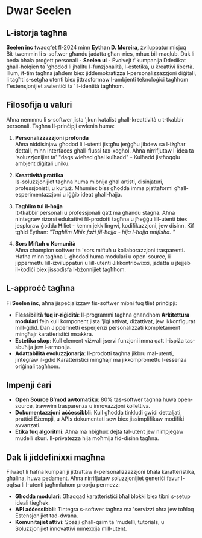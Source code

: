 # Dwar Seelen

## L-istorja tagħna

**Seelen inc** twaqqfet fl-2024 minn **Eythan D. Moreira**, żviluppatur misjuq
 Bit-twemmin li s-softwer għandu jadatta għan-nies, mhux bil-maqlub.
 Dak li beda bħala proġett personali - **Seelen ui** - Evolvejt f'kumpanija
 Ddedikat għall-ħolqien ta 'għodod li jħalltu l-funzjonalità, l-estetika, u kreattivi
 libertà. Illum, it-tim tagħna jaħdem biex jiddemokratizza l-personalizzazzjoni diġitali, li tagħti s-setgħa
 utenti biex jittrasformaw l-ambjenti teknoloġiċi tagħhom f'estensjonijiet awtentiċi ta '
 l-identità tagħhom.

## Filosofija u valuri

Aħna nemmnu li s-softwer jista 'jkun katalist għall-kreattività u t-tkabbir personali. Tagħna
 Il-prinċipji ewlenin huma:

1.  **Personalizzazzjoni profonda**\
    Aħna niddisinjaw għodod li l-utenti jistgħu jerġgħu jibdew sa l-iżgħar dettall, minn
     Interfaces għall-flussi tax-xogħol. Aħna nirrifjutaw l-idea ta 'soluzzjonijiet ta' "daqs wieħed għal kulħadd"
     \- Kulħadd jistħoqqlu ambjent diġitali uniku.

2.  **Kreattività prattika**\
    Is-soluzzjonijiet tagħna huma mibnija għal artisti, disinjaturi, professjonisti, u
     kurjuż. Mhumiex biss għodda imma pjattaformi għall-esperimentazzjoni u
     iġġib ideat għall-ħajja.

3.  **Tagħlim tul il-ħajja**\
    It-tkabbir personali u professjonali qatt ma għandu staġna. Aħna nintegraw
     riżorsi edukattivi fil-prodotti tagħna u jħeġġu lill-utenti biex jesploraw ġodda
     Ħiliet - kemm jekk lingwi, kodifikazzjoni, jew disinn. Kif tgħid Eythan: *"Tagħlim
     Mhix fażi fil-ħajja - hija l-ħajja nnifisha. "*

4.  **Sors Miftuħ u Komunità**\
    Aħna champion softwer ta 'sors miftuħ u kollaborazzjoni trasparenti. Ħafna minn tagħna
     L-għodod huma modulari u open-source, li jippermettu lill-iżviluppaturi u lill-utenti
     Jikkontribwixxi, jadatta u jtejjeb il-kodiċi biex jissodisfa l-bżonnijiet tagħhom.

## L-approċċ tagħna

Fi **Seelen inc**, aħna jispeċjalizzaw fis-softwer mibni fuq tliet prinċipji:

*   **Flessibilità fuq ir-riġidità**: Il-programmi tagħna għandhom **Arkitettura modulari**
    fejn kull komponent jista 'jiġi attivat, diżattivat, jew ikkonfigurat mill-ġdid. Dan
     Jippermetti esperjenzi personalizzati kompletament mingħajr karatteristiċi msakkra.
*   **Estetika skop**: Kull element viżwali jservi funzjoni imma qatt
     l-ispiża tas-sbuħija jew l-armonija.
*   **Adattabilità evoluzzjonarja**: Il-prodotti tagħna jikbru mal-utenti, jintegraw il-ġdid
     Karatteristiċi mingħajr ma jikkompromettu l-essenza oriġinali tagħhom.

## Impenji ċari

*   **Open Source B’mod awtomatiku**: 80% tas-softwer tagħna huwa open-source, trawwim
     trasparenza u innovazzjoni kollettiva.
*   **Dokumentazzjoni aċċessibbli**: Kull għodda tinkludi gwidi dettaljati, prattiċi
     Eżempji, u APIs dokumentati sew biex jissimplifikaw modifiki avvanzati.
*   **Etika fuq algoritmi**: Aħna ma nbigħux dejta tal-utent jew nimpjegaw mudelli skuri.
     Il-privatezza hija moħmija fid-disinn tagħna.

## Dak li jiddefinixxi magħna

Filwaqt li ħafna kumpaniji jittrattaw il-personalizzazzjoni bħala karatteristika, għalina, huwa
 pedament. Aħna nirrifjutaw soluzzjonijiet ġeneriċi favur l-oqfsa li l-utenti jagħmluhom
 proprju permezz:

*   **Għodda modulari**: Għaqqad karatteristiċi bħal blokki biex tibni s-setup ideali tiegħek.
*   **API aċċessibbli**: Tintegra s-softwer tagħna ma 'servizzi oħra jew toħloq
     Estensjonijiet tad-dwana.
*   **Komunitajiet attivi**: Spazji għall-qsim ta 'mudelli, tutorials, u
     Soluzzjonijiet innovattivi mmexxija mill-utent.
